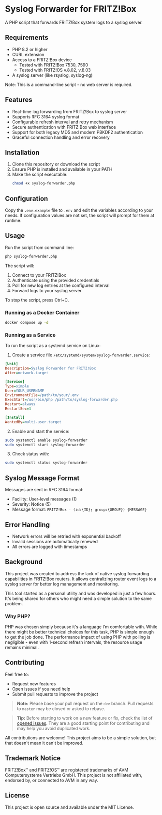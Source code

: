 # Syslog Forwarder for FRITZ!Box

A PHP script that forwards FRITZ!Box system logs to a syslog server.

## Requirements

- PHP 8.2 or higher
- CURL extension
- Access to a FRITZ!Box device
  - Tested with FRITZ!Box 7530, 7590
  - Tested with FRITZ!OS v.8.02, v.8.03
- A syslog server (like rsyslog, syslog-ng)

Note: This is a command-line script - no web server is required.

## Features

- Real-time log forwarding from FRITZ!Box to syslog server
- Supports RFC 3164 syslog format
- Configurable refresh interval and retry mechanism
- Secure authentication with FRITZ!Box web interface
- Support for both legacy MD5 and modern PBKDF2 authentication
- Graceful connection handling and error recovery

## Installation

1. Clone this repository or download the script
2. Ensure PHP is installed and available in your PATH
3. Make the script executable:
   ```bash
   chmod +x syslog-forwarder.php
   ```

## Configuration

Copy the `.env.example` file to `.env` and edit the variables according to your needs.
If configuration values are not set, the script will prompt for them at runtime.

## Usage

Run the script from command line:

```bash
php syslog-forwarder.php
```

The script will:
1. Connect to your FRITZ!Box
2. Authenticate using the provided credentials
3. Poll for new log entries at the configured interval
4. Forward logs to your syslog server

To stop the script, press Ctrl+C.

### Running as a Docker Container

```bash
docker compose up -d
```

### Running as a Service

To run the script as a systemd service on Linux:

1. Create a service file `/etc/systemd/system/syslog-forwarder.service`:
```ini
[Unit]
Description=Syslog Forwarder for FRITZ!Box
After=network.target

[Service]
Type=simple
User=YOUR_USERNAME
EnvironmentFile=/path/to/your/.env
ExecStart=/usr/bin/php /path/to/syslog-forwarder.php
Restart=always
RestartSec=3

[Install]
WantedBy=multi-user.target
```

2. Enable and start the service:
```bash
sudo systemctl enable syslog-forwarder
sudo systemctl start syslog-forwarder
```

3. Check status with:
```bash
sudo systemctl status syslog-forwarder
```

## Syslog Message Format

Messages are sent in RFC 3164 format:
- Facility: User-level messages (1)
- Severity: Notice (5)
- Message format: `FRITZ!Box - (id:{ID}; group:{GROUP}) {MESSAGE}`

## Error Handling

- Network errors will be retried with exponential backoff
- Invalid sessions are automatically renewed
- All errors are logged with timestamps

## Background

This project was created to address the lack of native syslog forwarding capabilities in FRITZ!Box routers. It allows centralizing router event logs to a syslog server for better log management and monitoring.

This tool started as a personal utility and was developed in just a few hours. It's being shared for others who might need a simple solution to the same problem.

### Why PHP?

PHP was chosen simply because it's a language I'm comfortable with. While there might be better technical choices for this task, PHP is simple enough to get the job done. The performance impact of using PHP with polling is negligible - even with 1-second refresh intervals, the resource usage remains minimal.

## Contributing

Feel free to:
- Request new features
- Open issues if you need help
- Submit pull requests to improve the project

> **Note:** Please base your pull request on the `dev` branch. Pull requests to `master` may be closed or asked to rebase.

> **Tip:** Before starting to work on a new feature or fix, check the list of [opened issues](https://github.com/blancks/syslog-forwarder/issues). They are a good starting point for contributing and may help you avoid duplicated work.

All contributions are welcome! This project aims to be a simple solution, but that doesn't mean it can't be improved.

## Trademark Notice

FRITZ!Box™ and FRITZ!OS™ are registered trademarks of AVM Computersysteme Vertriebs GmbH. This project is not affiliated with, endorsed by, or connected to AVM in any way.

## License

This project is open source and available under the MIT License.
